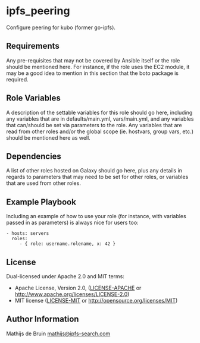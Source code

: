 ipfs_peering
============

Configure peering for kubo (former go-ipfs).

Requirements
------------

Any pre-requisites that may not be covered by Ansible itself or the role should be mentioned here. For instance, if the role uses the EC2 module, it may be a good idea to mention in this section that the boto package is required.

Role Variables
--------------

A description of the settable variables for this role should go here, including any variables that are in defaults/main.yml, vars/main.yml, and any variables that can/should be set via parameters to the role. Any variables that are read from other roles and/or the global scope (ie. hostvars, group vars, etc.) should be mentioned here as well.

Dependencies
------------

A list of other roles hosted on Galaxy should go here, plus any details in regards to parameters that may need to be set for other roles, or variables that are used from other roles.

Example Playbook
----------------

Including an example of how to use your role (for instance, with variables passed in as parameters) is always nice for users too:

    - hosts: servers
      roles:
         - { role: username.rolename, x: 42 }

License
-------
Dual-licensed under Apache 2.0 and MIT terms:

- Apache License, Version 2.0, ([LICENSE-APACHE](https://github.com/ipfs-search/ansible-ipfs/blob/main/LICENSE-APACHE) or http://www.apache.org/licenses/LICENSE-2.0)
- MIT license ([LICENSE-MIT](https://github.com/ipfs-search/ansible-ipfs/blob/main/LICENSE-MIT) or http://opensource.org/licenses/MIT)

Author Information
------------------

Mathijs de Bruin <mathijs@ipfs-search.com>

